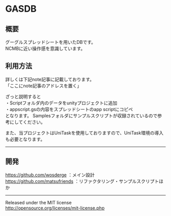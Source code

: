 # GASDB

## 概要
グーグルスプレッドシートを用いたDBです。  
NCMBに近い操作感を意識しています。

## 利用方法
詳しくは下記note記事に記載しております。   
「ここにnote記事のアドレスを置く」

ざっと説明すると  
・Scriptフォルダ内のデータをunityプロジェクトに追加  
・appscript.gsの内容をスプレッドシートのapp scriptにコピペ  
となります。
Samplesフォルダにサンプルスクリプトが収録されているので参考にしてください。

また、当プロジェクトはUniTaskを使用しておりますので、UniTask環境の導入も必要となります。

---
## 開発  
https://github.com/wosderge ：メイン設計  
https://github.com/matsufriends ：リファクタリング・サンプルスクリプトほか

---
Released under the MIT license  
http://opensource.org/licenses/mit-license.php

